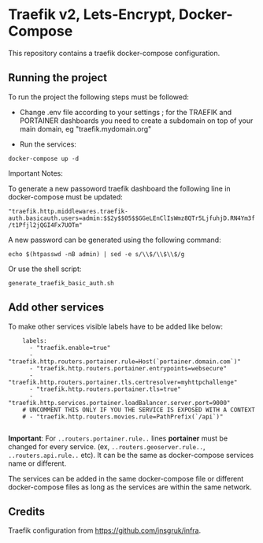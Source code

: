 
# Traefik v2, Lets-Encrypt, Docker-Compose
This repository contains a traefik docker-compose configuration.

## Running the project 

To run the project the following steps must be followed: 

- Change .env file according to your settings ; for the TRAEFIK and PORTAINER dashboards you need to create a subdomain on top of your main domain, eg "traefik.mydomain.org"

- Run the services:

```
docker-compose up -d
```

Important Notes: 

To generate a new passoword traefik dashboard the following line in docker-compose must be updated: 

``
"traefik.http.middlewares.traefik-auth.basicauth.users=admin:$$2y$$05$$GGeLEnClIsWmz8QTr5LjfuhjD.RN4Ym3f/t1Pfjl2jQGI4Fx7UOTm"
``

A new password can be generated using the following command: 

``` 
echo $(htpasswd -nB admin) | sed -e s/\\$/\\$\\$/g
```

Or use the shell script:
```
generate_traefik_basic_auth.sh
``` 

## Add other services

To make other services visible labels have to be added like below: 

```
    labels:
      - "traefik.enable=true"
      - "traefik.http.routers.portainer.rule=Host(`portainer.domain.com`)"
      - "traefik.http.routers.portainer.entrypoints=websecure"
      - "traefik.http.routers.portainer.tls.certresolver=myhttpchallenge"
      - "traefik.http.routers.portainer.tls=true"
      - "traefik.http.services.portainer.loadBalancer.server.port=9000"
    # UNCOMMENT THIS ONLY IF YOU THE SERVICE IS EXPOSED WITH A CONTEXT
    # - "traefik.http.routers.movies.rule=PathPrefix(`/api`)"
  
```
<b>Important</b>: 
For ``..routers.portainer.rule..``</b> lines <b>portainer</b> must be changed for every service. 
(ex, ``..routers.geoserver.rule..``, ``..routers.api.rule..`` etc). 
It can be the same as docker-compose services name or different. 

The services can be added in the same docker-compose file or different docker-compose files as long as the services are within the same network. 

## Credits

Traefik configuration from https://github.com/jnsgruk/infra.